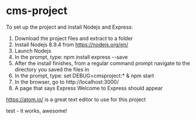 # cms-project

To set up the project and install Nodejs and Express:

1. Download the project files and extract to a folder
2. Install Nodejs 8.9.4 from https://nodejs.org/en/
3. Launch Nodejs
4. In the prompt, type: npm install express --save
5. After the install finishes, from a regular command prompt navigate to the directory you saved the files in
6. In the prompt, type: set DEBUG=cmsproject:* & npm start
7. In the browser, go to http://localhost:3000/
8. A page that says Express Welcome to Express should appear

https://atom.io/ is a great text editor to use for this project

test - it works, awesome!
